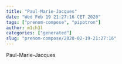 ```yaml
---
title: "Paul-Marie-Jacques"
date: "Wed Feb 19 21:27:16 CET 2020"
tags: ["prenom-compose", "pipotron"]
author: m1ch3l
categories: ["generated"]
slug: "prenom-compose/2020-02-19-21:27:16"
---
```


Paul-Marie-Jacques
